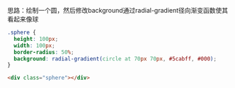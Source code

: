 思路：绘制一个圆，然后修改background通过radial-gradient径向渐变函数使其看起来像球

```css
.sphere {
  height: 100px;
  width: 100px;
  border-radius: 50%;
  background: radial-gradient(circle at 70px 70px, #5cabff, #000);
}
```

```html
<div class="sphere"></div>
```

